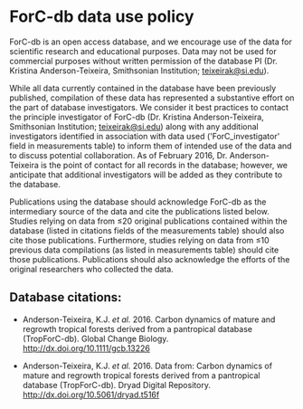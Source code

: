 # ForC-db data use policy

ForC-db is an open access database, and we encourage use of the data for scientific research and educational purposes. Data may not be used for commercial purposes without written permission of the database PI (Dr. Kristina Anderson-Teixeira, Smithsonian Institution; teixeirak@si.edu). 

While all data currently contained in the database have been previously published, compilation of these data has represented a substantive effort on the part of database investigators. We consider it best practices to contact the principle investigator of ForC-db (Dr. Kristina Anderson-Teixeira, Smithsonian Institution; teixeirak@si.edu) along with any additional investigators identified in association with data used ('ForC_investigator' field in measurements table) to inform them of intended use of the data and to discuss potential collaboration. As of February 2016, Dr. Anderson-Teixeira is the point of contact for all records in the database; however, we anticipate that additional investigators will be added as they contribute to the database.

Publications using the database should acknowledge ForC-db as the intermediary source of the data and cite the publications listed below. Studies relying on data from ≤20 original publications contained within the database (listed in citations fields of the measurements table) should also cite those publications. Furthermore, studies relying on data from ≤10 previous data compilations (as listed in measurements table) should cite those publications. Publications should also acknowledge the efforts of the original researchers who collected the data.

## Database citations:

* Anderson-Teixeira, K.J. *et al.* 2016. Carbon dynamics of mature and regrowth tropical forests derived from a pantropical database (TropForC-db). Global Change Biology. http://dx.doi.org/10.1111/gcb.13226 

* Anderson-Teixeira, K.J. *et al.* 2016. Data from: Carbon dynamics of mature and regrowth tropical forests derived from a pantropical database (TropForC-db). Dryad Digital Repository.
http://dx.doi.org/10.5061/dryad.t516f
